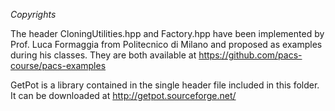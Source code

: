 *Copyrights*

The header CloningUtilities.hpp and Factory.hpp have been implemented by
Prof. Luca Formaggia from Politecnico di Milano and proposed as examples during
his classes. They are both available at https://github.com/pacs-course/pacs-examples

GetPot is a library contained in the single header file included in this folder.
It can be downloaded at http://getpot.sourceforge.net/
